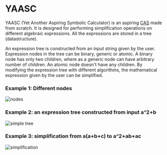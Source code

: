 # YAASC
YAASC (Yet Another Aspiring Symbolic Calculator) is an aspiring [CAS](https://en.wikipedia.org/wiki/Computer_algebra_system) made from scratch. It is designed for performing simplification operations on different algebraic expressions. All the expressions are stored in a tree (datastructure).

An expression tree is constructed from an input string given by the user. Expression nodes in the tree can be binary, generic or atomic. A binary node has only two children, where as a generic node can have arbitrary number of children. An atomic node doesn't have any children. By modifying the expression tree with different algorithms, the mathematical expression given by the user can be simplified.


### Example 1: Different nodes
![nodes](https://github.com/squarematr1x/YAASC/blob/master/Resources/img3.png?raw=true)

### Example 2: an expression tree constructed from input a^2+b
![simple tree](https://github.com/squarematr1x/YAASC/blob/master/Resources/img1.png?raw=true)

### Example 3: simplification from a(a+b+c) to a^2+ab+ac
![simplification](https://github.com/squarematr1x/YAASC/blob/master/Resources/img2.png?raw=true)
